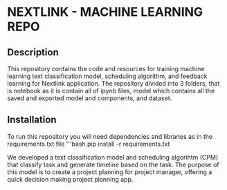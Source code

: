 # NEXTLINK - MACHINE LEARNING REPO

## Description
This repository contains the code and resources for training machine learning text classification model, scheduling algorithm, and feedback learning for Nextlink application. The repository divided into 3 folders, that is notebook as it is contain all of ipynb files, model which contains all the saved and exported model and components, and dataset.

## Installation
To run this repository you will need dependencies and libraries as in the requirements.txt file
'''bash
pip install -r requirements.txt



We developed a text classification model and scheduling algorihtm (CPM) that classify task and generate timeline based on the task. The purpose of this model is to create a project planning for project manager, offering a quick decision making project planning app.
